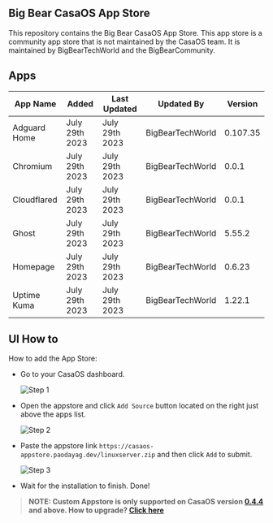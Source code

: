 ## Big Bear CasaOS App Store

This repository contains the Big Bear CasaOS App Store. This app store is a community app store that is not maintained by the CasaOS team. It is maintained by BigBearTechWorld and the BigBearCommunity.

## Apps

| App Name     | Added          | Last Updated   | Updated By       | Version  |
| ------------ | -------------- | -------------- | ---------------- | -------- |
| Adguard Home | July 29th 2023 | July 29th 2023 | BigBearTechWorld | 0.107.35 |
| Chromium     | July 29th 2023 | July 29th 2023 | BigBearTechWorld | 0.0.1    |
| Cloudflared  | July 29th 2023 | July 29th 2023 | BigBearTechWorld | 0.0.1    |
| Ghost        | July 29th 2023 | July 29th 2023 | BigBearTechWorld | 5.55.2   |
| Homepage     | July 29th 2023 | July 29th 2023 | BigBearTechWorld | 0.6.23   |
| Uptime Kuma  | July 29th 2023 | July 29th 2023 | BigBearTechWorld | 1.22.1   |

## UI How to

How to add the App Store:

- Go to your CasaOS dashboard.

  ![Step 1](https://raw.githubusercontent.com/WisdomSky/CasaOS-LinuxServer-AppStore/main/tip-1.jpg)

- Open the appstore and click `Add Source` button located on the right just above the apps list.

  ![Step 2](https://raw.githubusercontent.com/WisdomSky/CasaOS-LinuxServer-AppStore/main/tip-2.jpg)

- Paste the appstore link `https://casaos-appstore.paodayag.dev/linuxserver.zip` and then click `Add` to submit.

  ![Step 3](https://raw.githubusercontent.com/WisdomSky/CasaOS-LinuxServer-AppStore/main/tip-3.jpg)

- Wait for the installation to finish. Done!

> **NOTE: Custom Appstore is only supported on CasaOS version [0.4.4](https://blog.casaos.io/blog/32.html) and above. How to upgrade? [Click here](#-how-to-upgrade-casaos)**
